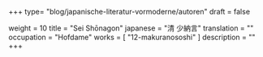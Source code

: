 +++
type= "blog/japanische-literatur-vormoderne/autoren"
draft = false

weight = 10
title = "Sei Shōnagon"
japanese = "清 少納言"
translation = ""
occupation = "Hofdame"
works = [
  "12-makuranososhi"
]
description = ""
+++

